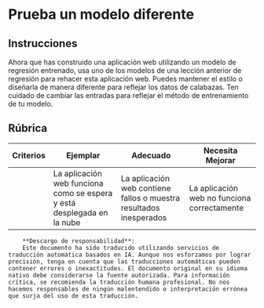 # Prueba un modelo diferente

## Instrucciones

Ahora que has construido una aplicación web utilizando un modelo de regresión entrenado, usa uno de los modelos de una lección anterior de regresión para rehacer esta aplicación web. Puedes mantener el estilo o diseñarla de manera diferente para reflejar los datos de calabazas. Ten cuidado de cambiar las entradas para reflejar el método de entrenamiento de tu modelo.

## Rúbrica

| Criterios                  | Ejemplar                                                  | Adecuado                                                   | Necesita Mejorar                       |
| -------------------------- | --------------------------------------------------------- | --------------------------------------------------------- | -------------------------------------- |
| | La aplicación web funciona como se espera y está desplegada en la nube | La aplicación web contiene fallos o muestra resultados inesperados | La aplicación web no funciona correctamente |

        **Descargo de responsabilidad**: 
        Este documento ha sido traducido utilizando servicios de traducción automática basados en IA. Aunque nos esforzamos por lograr precisión, tenga en cuenta que las traducciones automáticas pueden contener errores o inexactitudes. El documento original en su idioma nativo debe considerarse la fuente autorizada. Para información crítica, se recomienda la traducción humana profesional. No nos hacemos responsables de ningún malentendido o interpretación errónea que surja del uso de esta traducción.
